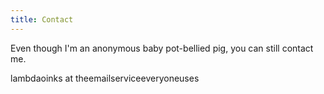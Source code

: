 ```yaml
---
title: Contact
---
```


Even though I'm an anonymous baby pot-bellied pig, you can still contact me.

lambdaoinks at theemailserviceeveryoneuses